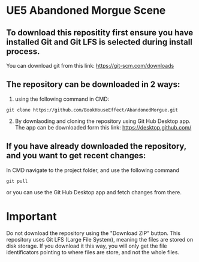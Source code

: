 # UE5 Abandoned Morgue Scene

## To download this repositity first ensure you have installed Git and Git LFS is selected during install process.

You can download git from this link: https://git-scm.com/downloads

## The repository can be downloaded in 2 ways:

1. using the following command in CMD: 

```git clone https://github.com/BookHouseEffect/AbandonedMorgue.git```

2. By downlaoding and cloning the repository using Git Hub Desktop app. The app can be downloaded form this link: https://desktop.github.com/ 

## If you have already downloaded the repository, and you want to get recent changes:

In CMD navigate to the project folder, and use the following command

```git pull```

or you can use the  Git Hub Desktop app and fetch changes from there.

# Important 

Do not download the repository using the "Download ZIP" button. This repository uses Git LFS (Large File System), meaning the files are stored on disk storage. If you download it this way, you will only get the file identificators pointing to where files are store, and not the whole files.
